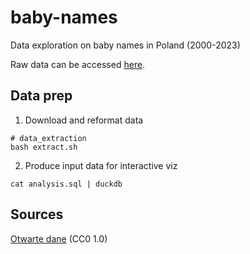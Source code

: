 # baby-names

Data exploration on baby names in Poland (2000-2023)

Raw data can be accessed [here](data).

## Data prep

1. Download and reformat data

```
# data_extraction
bash extract.sh
```

2. Produce input data for interactive viz

```
cat analysis.sql | duckdb
```

## Sources

[Otwarte dane](https://dane.gov.pl/pl/dataset/219) (CC0 1.0)
